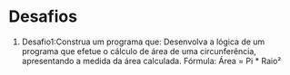 <h1>Desafios</h1>

<ol>
<li>

Desafio1:Construa um programa que: Desenvolva a lógica de um programa que efetue o cálculo de área de uma circunferência, apresentando a medida da área calculada. 
Fórmula: Área = Pi * Raio²

</li>
</ol>
